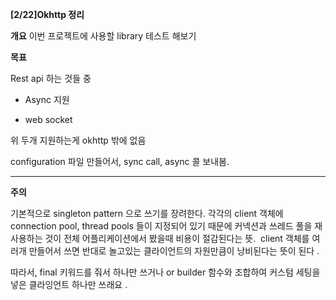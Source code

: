 **[2/22]Okhttp  정리**

**개요**
이번 프로젝트에 사용할 library 테스트 해보기


**목표**

Rest api 하는 것들 중 
 - Async 지원 
   
 - web socket 

위 두개 지원하는게 okhttp 밖에 없음

configuration 파일 만들어서, sync call, async 콜 보내봄.

-----------

**주의**

기본적으로 singleton pattern 으로 쓰기를 장려한다.
각각의 client 객체에 connection pool, thread pools 들이 지정되어 있기 때문에 커넥션과 쓰레드 풀을 재사용하는 것이 전체 어플리케이션에서 봤을때 비용이 절감된다는 뜻.  client 객체를 여러개 만들어서 쓰면 반대로 놀고있는 클라이언트의 자원만큼이 낭비된다는 뜻이 된다 .

따라서, final 키워드를 줘서 하나만 쓰거나  or builder 함수와 조합하여 커스텀 세팅을 넣은 클라잉언트 하나만 쓰래요 .



